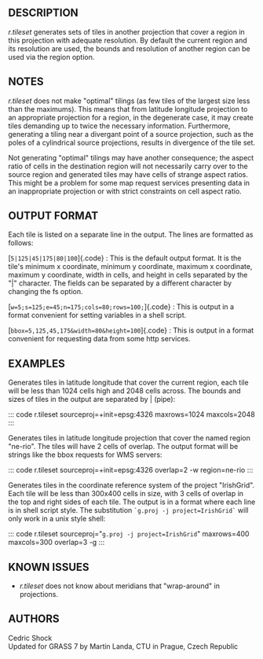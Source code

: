 ## DESCRIPTION

*r.tileset* generates sets of tiles in another projection that cover a
region in this projection with adequate resolution. By default the
current region and its resolution are used, the bounds and resolution of
another region can be used via the region option.

## NOTES

*r.tileset* does not make \"optimal\" tilings (as few tiles of the
largest size less than the maximums). This means that from latitude
longitude projection to an appropriate projection for a region, in the
degenerate case, it may create tiles demanding up to twice the necessary
information. Furthermore, generating a tiling near a divergant point of
a source projection, such as the poles of a cylindrical source
projections, results in divergence of the tile set.

Not generating \"optimal\" tilings may have another consequence; the
aspect ratio of cells in the destination region will not necessarily
carry over to the source region and generated tiles may have cells of
strange aspect ratios. This might be a problem for some map request
services presenting data in an inappropriate projection or with strict
constraints on cell aspect ratio.

## OUTPUT FORMAT

Each tile is listed on a separate line in the output. The lines are
formatted as follows:

[` 5|125|45|175|80|100 `]{.code}
:   This is the default output format. It is the tile\'s minimum x
    coordinate, minimum y coordinate, maximum x coordinate, maximum y
    coordinate, width in cells, and height in cells separated by the
    \"\|\" character. The fields can be separated by a different
    character by changing the fs option.

[` w=5;s=125;e=45;n=175;cols=80;rows=100; `]{.code}
:   This is output in a format convenient for setting variables in a
    shell script.

[` bbox=5,125,45,175&width=80&height=100 `]{.code}
:   This is output in a format convenient for requesting data from some
    http services.

## EXAMPLES

Generates tiles in latitude longitude that cover the current region,
each tile will be less than 1024 cells high and 2048 cells across. The
bounds and sizes of tiles in the output are separated by \| (pipe):

::: code
    r.tileset sourceproj=+init=epsg:4326 maxrows=1024 maxcols=2048
:::

Generates tiles in latitude longitude projection that cover the named
region \"ne-rio\". The tiles will have 2 cells of overlap. The output
format will be strings like the bbox requests for WMS servers:

::: code
    r.tileset sourceproj=+init=epsg:4326 overlap=2 -w region=ne-rio
:::

Generates tiles in the coordinate reference system of the project
\"IrishGrid\". Each tile will be less than 300x400 cells in size, with 3
cells of overlap in the top and right sides of each tile. The output is
in a format where each line is in shell script style. The substitution
`` `g.proj -j project=IrishGrid` `` will only work in a unix style
shell:

::: code
    r.tileset sourceproj="`g.proj -j project=IrishGrid`" maxrows=400 maxcols=300 overlap=3 -g
:::

## KNOWN ISSUES

-   *r.tileset* does not know about meridians that \"wrap-around\" in
    projections.

## AUTHORS

Cedric Shock\
Updated for GRASS 7 by Martin Landa, CTU in Prague, Czech Republic
